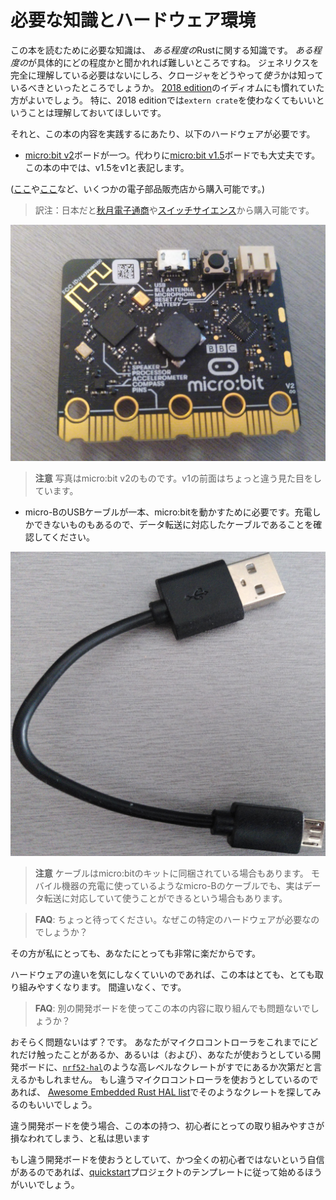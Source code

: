 <!--　# Hardware/knowledge requirements　-->

# 必要な知識とハードウェア環境

<!--
The primary knowledge requirement to read this book is to know *some* Rust. It's
hard for me to quantify *some* but at least I can tell you that you don't need
to fully grok generics, but you do need to know how to *use* closures. You also
need to be familiar with the idioms of the [2018 edition], in particular with
the fact that `extern crate` is not necessary in the 2018 edition.
-->

この本を読むために必要な知識は、 *ある程度の*Rustに関する知識です。
*ある程度の*が具体的にどの程度かと聞かれれば難しいところですね。
ジェネリクスを完全に理解している必要はないにしろ、クロージャをどうやって*使う*かは知っているべきといったところでしょうか。
[2018 edition]のイディオムにも慣れていた方がよいでしょう。
特に、2018 editionでは`extern crate`を使わなくてもいいということは理解しておいてほしいです。


[2018 edition]: https://rust-lang-nursery.github.io/edition-guide/

<!-- Also, to follow this material you'll need the following hardware: -->

それと、この本の内容を実践するにあたり、以下のハードウェアが必要です。

<!--
- A [micro:bit v2] board, alternatively a [micro:bit v1.5] board, the book
  will refer to the v1.5 as just v1.
-->

- [micro:bit v2]ボードが一つ。代わりに[micro:bit v1.5]ボードでも大丈夫です。この本の中では、v1.5をv1と表記します。

[micro:bit v2]: https://tech.microbit.org/hardware/
[micro:bit v1.5]: https://tech.microbit.org/hardware/1-5-revision/

<!--(You can purchase this board from several [electronics][0] [suppliers][1])---->

([ここ][0]や[ここ][1]など、いくつかの電子部品販売店から購入可能です。)
> 訳注：日本だと[秋月電子通商][2]や[スイッチサイエンス][3]から購入可能です。

[0]: https://microbit.org/buy/
[1]: https://www.mouser.com/microbit/_/N-aez3t?P=1y8um0l
[2]: https://akizukidenshi.com/catalog/g/gM-15882/
[3]: https://www.switch-science.com/catalog/6600/

<p align="center">
<img title="micro:bit" src="../assets/microbit-v2.jpg">
</p>

<!-- > **NOTE** This is an image of a micro:bit v2, the front of the v1 looks slightly different -->

> **注意** 写真はmicro:bit v2のものです。v1の前面はちょっと違う見た目をしています。

<!-- - One micro-B USB cable, required to make the micro:bit board work.
  Make sure that the cable supports data transfer as some cables only support charging devices.
  -->

- micro-BのUSBケーブルが一本、micro:bitを動かすために必要です。充電しかできないものもあるので、データ転送に対応したケーブルであることを確認してください。

<p align="center">
<img title="micro-B USB cable" src="../assets/usb-cable.jpg">
</p>

<!--
> **NOTE** You may already have a cable like this, as some micro:bit kits ship with such cables.
> Some USB cables used to charge mobile devices may also work, if they are micro-B and have the
> capability to transmit data.
-->

> **注意** ケーブルはmicro:bitのキットに同梱されている場合もあります。
> モバイル機器の充電に使っているようなmicro-Bのケーブルでも、実はデータ転送に対応していて使うことができるという場合もあります。

<!--
> **FAQ**: Wait, why do I need this specific hardware?
-->

> **FAQ**: ちょっと待ってください。なぜこの特定のハードウェアが必要なのでしょうか？

<!-- It makes my life and yours much easier. -->

その方が私にとっても、あなたにとっても非常に楽だからです。

<!--
The material is much, much more approachable if we don't have to worry about hardware differences.
Trust me on this one.
-->

ハードウェアの違いを気にしなくていいのであれば、この本はとても、とても取り組みやすくなります。
間違いなく、です。

<!--
> **FAQ**: Can I follow this material with a different development board?
-->

> **FAQ**: 別の開発ボードを使ってこの本の内容に取り組んでも問題ないでしょうか？

<!--Maybe? It depends mainly on two things: your previous experience with microcontrollers and/or
whether a high level crate already exists, like the [`nrf52-hal`], for your development board
somewhere. You can look through the [Awesome Embedded Rust HAL list] for your microcontroller,
if you intend to use a different one.-->

おそらく問題ないはず？です。
あなたがマイクロコントローラをこれまでにどれだけ触ったことがあるか、あるいは（および）、あなたが使おうとしている開発ボードに、[`nrf52-hal`]のような高レベルなクレートがすでにあるか次第だと言えるかもしれません。
もし違うマイクロコントローラを使おうとしているのであれば、 [Awesome Embedded Rust HAL list]でそのようなクレートを探してみるのもいいでしょう。

[`nrf52-hal`]: https://docs.rs/nrf52-hal
[Awesome Embedded Rust HAL list]: https://github.com/rust-embedded/awesome-embedded-rust#hal-implementation-crates

<!--With a different development board, this text would lose most if not all its beginner friendliness
and "easy to follow"-ness, IMO.-->

違う開発ボードを使う場合、この本の持つ、初心者にとっての取り組みやすさが損なわれてしまう、と私は思います

<!--If you have a different development board and you don't consider yourself a total beginner, you are
better off starting with the [quickstart] project template.-->

もし違う開発ボードを使おうとしていて、かつ全くの初心者ではないという自信があるのであれば、[quickstart]プロジェクトのテンプレートに従って始めるほうがいいでしょう。

[quickstart]: https://rust-embedded.github.io/cortex-m-quickstart/cortex_m_quickstart/

